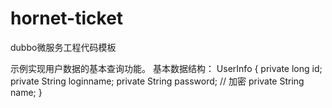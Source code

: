 # hornet-ticket

dubbo微服务工程代码模板

示例实现用户数据的基本查询功能。
基本数据结构：
UserInfo {
  private long id;
  private String loginname;
  private String password; // 加密
  private String name;
}
